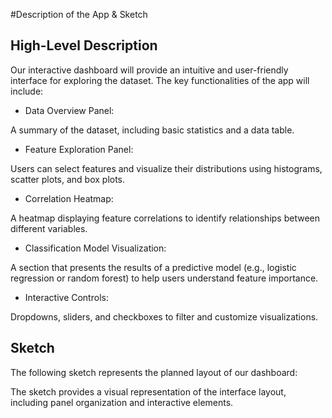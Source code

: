 #Description of the App & Sketch

## High-Level Description

Our interactive dashboard will provide an intuitive and user-friendly interface for exploring the dataset. The key functionalities of the app will include:

- Data Overview Panel:

 A summary of the dataset, including basic statistics and a data table.

 - Feature Exploration Panel:

 Users can select features and visualize their distributions using histograms, scatter plots, and box plots.

- Correlation Heatmap:

 A heatmap displaying feature correlations to identify relationships between different variables.

 - Classification Model Visualization:

 A section that presents the results of a predictive model (e.g., logistic regression or random forest) to help users understand feature importance.

- Interactive Controls:

 Dropdowns, sliders, and checkboxes to filter and customize visualizations.


## Sketch

The following sketch represents the planned layout of our dashboard:

The sketch provides a visual representation of the interface layout, including panel organization and interactive elements.
